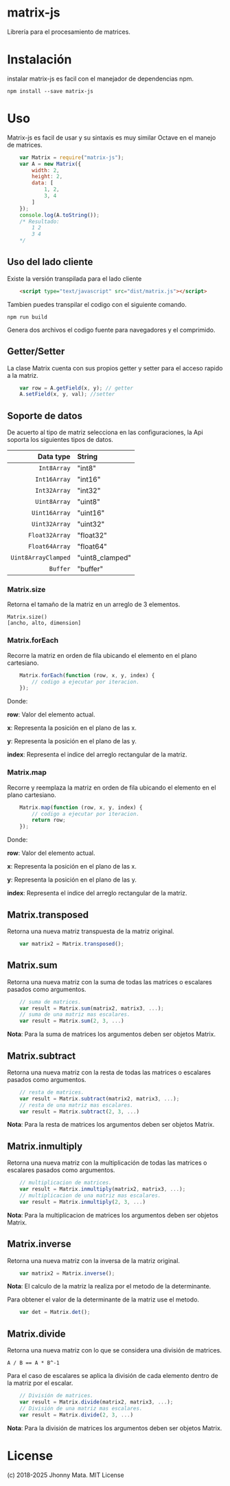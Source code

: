 # matrix-js

Librería para el procesamiento de matrices.

# Instalación

instalar matrix-js es facil con el manejador de dependencias npm.

    npm install --save matrix-js


# Uso

Matrix-js es facil de usar y su sintaxis es muy similar Octave en el manejo de matrices.

```javascript
    var Matrix = require("matrix-js");
    var A = new Matrix({
        width: 2,
        height: 2,
        data: [
            1, 2,
            3, 4
        ]
    });
    console.log(A.toString());
    /* Resultado:
        1 2
        3 4
    */
```

## Uso del lado cliente

Existe la versión transpilada para el lado cliente

```html
    <script type="text/javascript" src="dist/matrix.js"></script>
```

Tambien puedes transpilar el codigo con el siguiente comando.

    npm run build

Genera dos archivos el codigo fuente para navegadores y el comprimido.

## Getter/Setter

La clase Matrix cuenta con sus propios getter y setter para el acceso rapido a la matriz.

```javascript
    var row = A.getField(x, y); // getter
    A.setField(x, y, val); //setter
```

## Soporte de datos

De acuerto al tipo de matriz selecciona en las configuraciones, la Api soporta los siguientes tipos de datos.

Data type | String
--------: | :-----
`Int8Array` | "int8"
`Int16Array` | "int16"
`Int32Array` | "int32"
`Uint8Array` | "uint8"
`Uint16Array` | "uint16"
`Uint32Array` | "uint32"
`Float32Array` | "float32"
`Float64Array` | "float64"
`Uint8ArrayClamped` | "uint8_clamped"
`Buffer` | "buffer"

### Matrix.size

Retorna el tamaño de la matriz en un arreglo de 3 elementos.

    Matrix.size()
    [ancho, alto, dimension]

### Matrix.forEach

Recorre la matriz en orden de fila ubicando el elemento en el plano cartesiano.

```javascript
    Matrix.forEach(function (row, x, y, index) {
        // codigo a ejecutar por iteracion.
    });
```

Donde:

**row**: Valor del elemento actual.

**x**: Representa la posición en el plano de las x.

**y**: Representa la posición en el plano de las y.

**index**: Representa el indice del arreglo rectangular de la matriz.

### Matrix.map

Recorre y reemplaza la matriz en orden de fila ubicando el elemento en el plano cartesiano.

```javascript
    Matrix.map(function (row, x, y, index) {
        // codigo a ejecutar por iteracion.
        return row;
    });
```

Donde:

**row**: Valor del elemento actual.

**x**: Representa la posición en el plano de las x.

**y**: Representa la posición en el plano de las y.

**index**: Representa el indice del arreglo rectangular de la matriz.

## Matrix.transposed

Retorna una nueva matriz transpuesta de la matriz original.

```javascript
    var matrix2 = Matrix.transposed();
```

## Matrix.sum

Retorna una nueva matriz con la suma de todas las matrices o escalares pasados como argumentos.

```javascript
    // suma de matrices.
    var result = Matrix.sum(matrix2, matrix3, ...);
    // suma de una matriz mas escalares.
    var result = Matrix.sum(2, 3, ...)
```

**Nota**: Para la suma de matrices los argumentos deben ser objetos Matrix.

## Matrix.subtract

Retorna una nueva matriz con la resta de todas las matrices o escalares pasados como argumentos.

```javascript
    // resta de matrices.
    var result = Matrix.subtract(matrix2, matrix3, ...);
    // resta de una matriz mas escalares.
    var result = Matrix.subtract(2, 3, ...)
```

**Nota**: Para la resta de matrices los argumentos deben ser objetos Matrix.

## Matrix.inmultiply

Retorna una nueva matriz con la multiplicación de todas las matrices o escalares pasados como argumentos.

```javascript
    // multiplicacion de matrices.
    var result = Matrix.inmultiply(matrix2, matrix3, ...);
    // multiplicacion de una matriz mas escalares.
    var result = Matrix.inmultiply(2, 3, ...)
```

**Nota**: Para la multiplicacion de matrices los argumentos deben ser objetos Matrix.

## Matrix.inverse

Retorna una nueva matriz con la inversa de la matriz original.

```javascript
    var matrix2 = Matrix.inverse();
```

**Nota**: El calculo de la matriz la realiza por el metodo de la determinante.

Para obtener el valor de la determinante de la matriz use el metodo.

```javascript
    var det = Matrix.det();
```

## Matrix.divide

Retorna una nueva matriz con lo que se considera una división de matrices.

    A / B == A * B^-1

Para el caso de escalares se aplica la división de cada elemento dentro de la matriz por el escalar.

```javascript
    // División de matrices.
    var result = Matrix.divide(matrix2, matrix3, ...);
    // División de una matriz mas escalares.
    var result = Matrix.divide(2, 3, ...)
```

**Nota**: Para la división de matrices los argumentos deben ser objetos Matrix.

# License

(c) 2018-2025 Jhonny Mata. MIT License